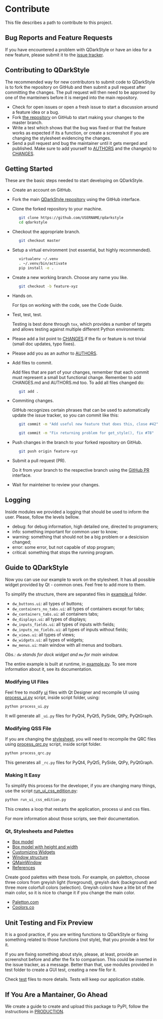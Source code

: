 # Contribute

This file describes a path to contribute to this project.

## Bug Reports and Feature Requests

If you have encountered a problem with QDarkStyle or have an idea for a new
feature, please submit it to the
[issue tracker](https://github.com/ColinDuquesnoy/QDarkStyleSheet/issues).

## Contributing to QDarkStyle

The recommended way for new contributors to submit code to QDarkStyle is to
fork the repository on GitHub and then submit a pull request after
committing the changes.  The pull request will then need to be approved by one
of the manteiners before it is merged into the main repository.

- Check for open issues or open a fresh issue to start a discussion around a
    feature idea or a bug.
- Fork [the repository](https://github.com/ColinDuquesnoy/QDarkStyleSheet)
    on GitHub to start making your changes to the master branch.
- Write a test which shows that the bug was fixed or that the feature works
    as expected if its a function, or create a screenshot if you are changing
    the stylesheet evidencing the changes.
- Send a pull request and bug the maintainer until it gets merged and
    published. Make sure to add yourself to
    [AUTHORS](./AUTHORS.md)
    and the change(s) to
    [CHANGES](./CHANGES.md).

## Getting Started

These are the basic steps needed to start developing on QDarkStyle.

- Create an account on GitHub.

- Fork the main
    [QDarkStyle repository](https://github.com/ColinDuquesnoy/QDarkStyleSheet)
    using the GitHub interface.

- Clone the forked repository to your machine.

    ```bash
       git clone https://github.com/USERNAME/qdarkstyle
       cd qdarkstyle
    ```

- Checkout the appropriate branch.

    ```bash
       git checkout master
    ```

- Setup a virtual environment (not essential, but highly recommended).

    ```bash
       virtualenv ~/.venv
       . ~/.venv/bin/activate
       pip install -e .
    ```

- Create a new working branch. Choose any name you like.

    ```bash
       git checkout -b feature-xyz
    ```

- Hands on.

    For tips on working with the code, see the Code Guide.

- Test, test, test.

    Testing is best done through ``tox``, which provides a number of targets and
    allows testing against multiple different Python environments:

- Please add a list point to [CHANGES](./CHANGES.md) if the fix or
    feature is not trivial (small doc updates, typo fixes).

- Please add you as an author to [AUTHORS](./AUTHORS.md).

- Add files to commit.

    Add files that are part of your changes, remember that each commit
    must represent a small but functional change. Remember to add CHANGES.md
    and AUTHORS.md too. To add all files changed do:
    ```bash
       git add .
    ```

- Commiting changes.

    GitHub recognizes certain phrases that can be used to automatically
    update the issue tracker, so you can commit like this:

    ```bash
       git commit -m "Add useful new feature that does this, close #42"
    ```
    ```bash
       git commit -m "Fix returning problem for get_style(), fix #78"
    ```

- Push changes in the branch to your forked repository on GitHub.

    ```bash
       git push origin feature-xyz
    ```

- Submit a pull request (PR).

    Do it from your branch to the respective branch using the
    [GitHub PR](https://github.com/ColinDuquesnoy/QDarkStyleSheet/pulls)
    interface.

- Wait for mainteiner to review your changes.

## Logging

Inside modules we provided a logging that should be used to inform the user.
Please, follow the levels bellow.

- debug: for debug information, high detailed one, directed to programers;
- info: something important for common user to know;
- warning: something that should not be a big problem or a desicision changed;
- error: some error, but not capable of stop program;
- critical: something that stops the running program.

## Guide to QDarkStyle

Now you can use our example to work on the stylesheet. It has all possible
widget provided by Qt - common ones. Feel free to add more to them.

To simplify the structure, there are separated files in
[example.ui](./example/ui/) folder.

- `dw_buttons.ui`: all types of buttons;
- `dw_containers_no_tabs.ui`: all types of containers except for tabs;
- `dw_containers_tabs.ui`: all containers tabs;
- `dw_displays.ui`: all types of displays;
- `dw_inputs_fields.ui`: all types of inputs with fields;
- `dw_inputs_no_fields.ui`: all types of inputs without fields;
- `dw_views.ui`: all types of views;
- `dw_widgets.ui`: all types of widgets;
- `mw_menus.ui`: main window with all menus and toolbars.

*Obs.: `dw` stands for dock widget and `mw` for main window.*

The entire example is built at runtime, in
[example.py](./example/example.py). To see more information about it,
see its documentation.

### Modifying UI Files

Feel free to modify [ui](./example/ui) files with Qt Designer and recompile UI using
[process_ui.py](./script/process_ui.py) script, inside script folder, using:

```bash
python process_ui.py
```

It will generate all `_ui.py` files for PyQt4, PyQt5, PySide, QtPy, PyQtGraph.

### Modifying QSS File

If you are changing the [stylesheet](./qdarkstyle/style.qss), you will need
to recompile the QRC files using [process_qrc.py](./script/process_qrc.py)
script, inside script folder.

```bash
python process_qrc.py
```

This generates all `_rc.py` files for PyQt4, PyQt5, PySide, QtPy, PyQtGraph.

### Making It Easy

To simplify this process for the developer, if you are changing many things,
use the script [run_ui_css_edition.py](./script/run_ui_css_edition.py):

```bash
python run_ui_css_edition.py
```

This creates a loop that restarts the application, process ui and css
files.

For more information about those scripts, see their documentation.

### Qt, Stylesheets and Palettes

- [Box model](http://doc.qt.io/qt-5/images/stylesheet-boxmodel.png)
- [Box model with height and width](https://www.tutorialrepublic.com/lib/images/css-box-model.jpg)
- [Customizing Widgets](http://doc.qt.io/qt-5/stylesheet-customizing.html)
- [Window structure](http://doc.qt.io/qt-5/images/mainwindowlayout.png)
- [QMainWindow](http://doc.qt.io/qt-5/qmainwindow.html)
- [References](http://doc.qt.io/qt-5/stylesheet.html)

Create good palettes with these tools. For example, on paletton, choose
  three colors from greyish light (foreground), greyish dark (background)
  and three more colorfull colors (selection). Greyish colors have a litle
  bit of the main color, so it is nice to change it if you change the main
  color.

- [Paletton.com](http://paletton.com/)
- [Coolors.co](https://coolors.co/)

## Unit Testing and Fix Preview

It is a good practice, if you are writing functions to QDarkStyle or fixing
something related to those functions (not style), that you provide a test
for it.

If you are fixing something about style, please, at least, provide an
screenshot before and after the fix to comparison. This could be inserted
in the issue tracker, as a message. Better than that, use modules provided
in test folder to create a GUI test, creating a new file for it.

Check [test](./test) files to more details. Tests will keep our application stable.

## If You Are a Mantainer, Go Ahead

We create a guide to create and upload this package to PyPI, follow the
instructions in [PRODUCTION](./PRODUCTION.md).